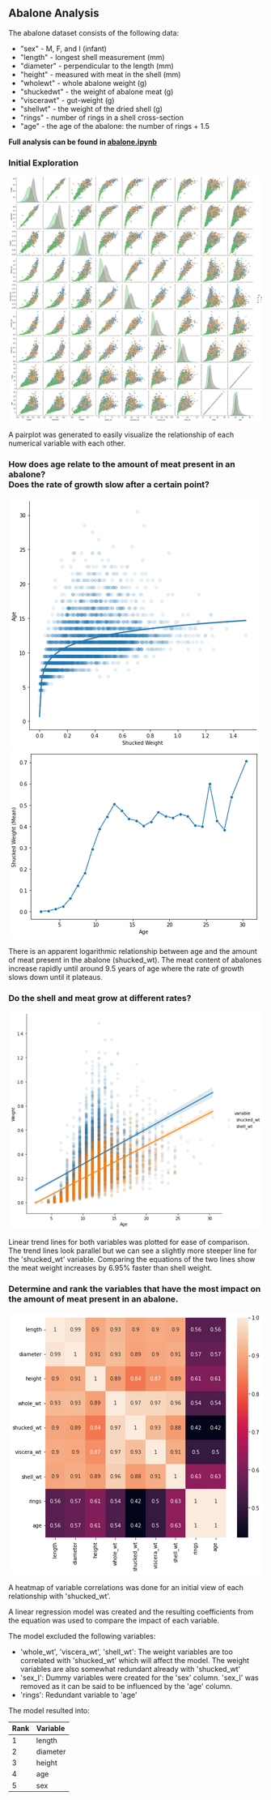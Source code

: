 ## Abalone Analysis

The abalone dataset consists of the following data:
- "sex" - M, F, and I (infant)
- "length" - longest shell measurement (mm)
- "diameter" - perpendicular to the length (mm)
- "height" - measured with meat in the shell (mm)
- "wholewt" - whole abalone weight (g)
- "shuckedwt" - the weight of abalone meat (g)
- "viscerawt" - gut-weight (g)
- "shellwt" - the weight of the dried shell (g)
- "rings" - number of rings in a shell cross-section
- "age" - the age of the abalone: the number of rings + 1.5

**Full analysis can be found in [abalone.ipynb](abalone.ipynb)**

### Initial Exploration

![pairplot](graphs/pairplot.png)

A pairplot was generated to easily visualize the relationship of each numerical variable with each other.

### How does age relate to the amount of meat present in an abalone? <br> Does the rate of growth slow after a certain point?

![age vs. shucked_wt](graphs/logarithmic%20relationship.png)
![age vs. shucked_wt(mean)](graphs/shucked%20ave%20vs%20age.png)

There is an apparent logarithmic relationship between age and the amount of meat present in the abalone (shucked_wt). The meat content of abalones increase rapidly until around 9.5 years of age where the rate of growth slows down until it plateaus.

### Do the shell and meat grow at different rates?

![shell_wt vs shucked_wt](graphs/shucked%20vs%20shell.png)

Linear trend lines for both variables was plotted for ease of comparison. The trend lines look parallel but we can see a slightly more steeper line for the 'shucked_wt' variable. Comparing the equations of the two lines show the meat weight increases by 6.95% faster than shell weight.

### Determine and rank the variables that have the most impact on the amount of meat present in an abalone.

![heatmap](graphs/heatmap.png)

A heatmap of variable correlations was done for an initial view of each relationship with 'shucked_wt'. 

A linear regression model was created and the resulting coefficients from the equation was used to compare the impact of each variable.

The model excluded the following variables:
- 'whole_wt', 'viscera_wt', 'shell_wt': The weight variables are too correlated with 'shucked_wt' which will affect the model. The weight variables are also somewhat redundant already with 'shucked_wt'
- 'sex_I': Dummy variables were created for the 'sex' column. 'sex_I' was removed as it can be said to be influenced by the 'age' column.
- 'rings': Redundant variable to 'age'

The model resulted into:

| Rank  | Variable |
| :---  | :----    |
| 1     | length   |
| 2     | diameter |
| 3     | height   |
| 4     | age      |
| 5     | sex      |
